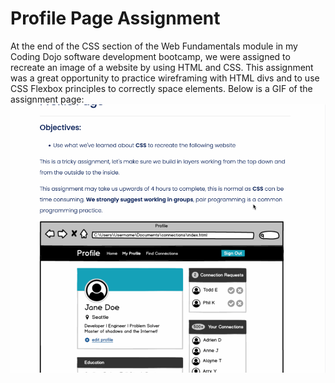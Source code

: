 # Profile Page Assignment
At the end of the CSS section of the Web Fundamentals module in my Coding Dojo software development bootcamp, we were assigned to recreate an image of a website by using HTML and CSS. This assignment was a great opportunity to practice wireframing with HTML divs and to use CSS Flexbox principles to correctly space elements. Below is a GIF of the assignment page:
![](Profile_Page_Assignment_Description.gif)
